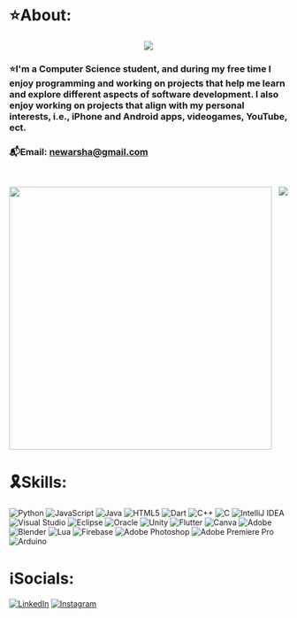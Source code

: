 # ⭐About:

<p align="center">
<img length="750" src = https://user-images.githubusercontent.com/112593394/204969179-c11bc921-36d7-4fa8-9d25-3ae72396784a.gif>
</p>

### ⭐I'm a Computer Science student, and during my free time I enjoy programming and working on projects that help me learn and explore different aspects of software development. I also enjoy working on projects that align with my personal interests, i.e., iPhone and Android apps, videogames, YouTube, ect.

### 📬Email: newarsha@gmail.com

<br>

<p align="left">
<img width = "475" src="https://github-readme-stats.vercel.app/api?username=ArshaFazlollahi&hide=prs,issues,contribs&show_icons=true&theme=dark">
<img align="right" src="https://github-readme-stats.vercel.app/api/top-langs/?username=ArshaFazlollahi&langs_count=10&layout=compact&theme=dark">
</p> 

# 🎗️Skills:

![Python](https://img.shields.io/badge/python-3670A0?style=for-the-badge&logo=python&logoColor=ffdd54)
![JavaScript](https://img.shields.io/badge/javascript-%23323330.svg?style=for-the-badge&logo=javascript&logoColor=%23F7DF1E)
![Java](https://img.shields.io/badge/java-%23ED8B00.svg?style=for-the-badge&logo=java&logoColor=white)
![HTML5](https://img.shields.io/badge/html5-%23E34F26.svg?style=for-the-badge&logo=html5&logoColor=white)
![Dart](https://img.shields.io/badge/dart-%230175C2.svg?style=for-the-badge&logo=dart&logoColor=white)
![C++](https://img.shields.io/badge/c++-%2300599C.svg?style=for-the-badge&logo=c%2B%2B&logoColor=white)
![C](https://img.shields.io/badge/c-%2300599C.svg?style=for-the-badge&logo=c&logoColor=white)
![IntelliJ IDEA](https://img.shields.io/badge/IntelliJIDEA-000000.svg?style=for-the-badge&logo=intellij-idea&logoColor=white)
![Visual Studio](https://img.shields.io/badge/Visual%20Studio-5C2D91.svg?style=for-the-badge&logo=visual-studio&logoColor=white)
![Eclipse](https://img.shields.io/badge/Eclipse-FE7A16.svg?style=for-the-badge&logo=Eclipse&logoColor=white)
![Oracle](https://img.shields.io/badge/Oracle-F80000?style=for-the-badge&logo=oracle&logoColor=white)
![Unity](https://img.shields.io/badge/unity-%23000000.svg?style=for-the-badge&logo=unity&logoColor=white)
![Flutter](https://img.shields.io/badge/Flutter-%2302569B.svg?style=for-the-badge&logo=Flutter&logoColor=white)
![Canva](https://img.shields.io/badge/Canva-%2300C4CC.svg?style=for-the-badge&logo=Canva&logoColor=white)
![Adobe](https://img.shields.io/badge/adobe-%23FF0000.svg?style=for-the-badge&logo=adobe&logoColor=white)
![Blender](https://img.shields.io/badge/blender-%23F5792A.svg?style=for-the-badge&logo=blender&logoColor=white)
![Lua](https://img.shields.io/badge/lua-%232C2D72.svg?style=for-the-badge&logo=lua&logoColor=white)
![Firebase](https://img.shields.io/badge/Firebase-039BE5?style=for-the-badge&logo=Firebase&logoColor=white)
![Adobe Photoshop](https://img.shields.io/badge/adobe%20photoshop-%2331A8FF.svg?style=for-the-badge&logo=adobe%20photoshop&logoColor=white)
![Adobe Premiere Pro](https://img.shields.io/badge/Adobe%20Premiere%20Pro-9999FF.svg?style=for-the-badge&logo=Adobe%20Premiere%20Pro&logoColor=white)
![Arduino](https://img.shields.io/badge/-Arduino-00979D?style=for-the-badge&logo=Arduino&logoColor=white)

# ℹ️Socials:

[![LinkedIn](https://img.shields.io/badge/LinkedIn-%230077B5.svg?logo=linkedin&logoColor=white)](https://www.linkedin.com/in/arsha-fazlollahi-3a81a4239/)
[![Instagram](https://img.shields.io/badge/Instagram-%23E4405F.svg?logo=Instagram&logoColor=white)](https://www.instagram.com/yt_neutral/) 
